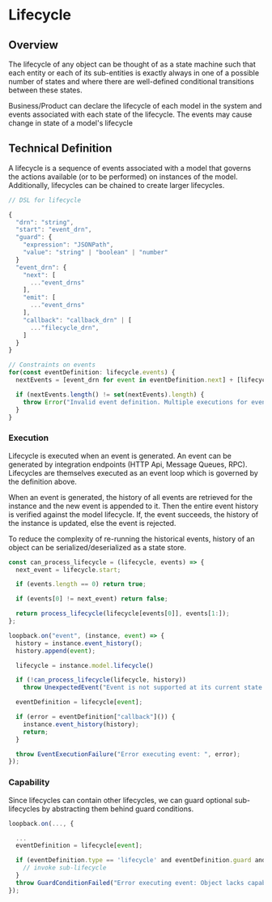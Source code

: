 # Lifecycle

## Overview

The lifecycle of any object can be thought of as a state machine such that each entity or each of its sub-entities is exactly always in one of a possible number of states and where there are well-defined conditional transitions between these states.

Business/Product can declare the lifecycle of each model in the system and events associated with each state of the lifecycle. The events may cause change in state of a model's lifecycle

## Technical Definition

A lifecycle is a sequence of events associated with a model that governs the actions available (or to be performed) on instances of the model. Additionally, lifecycles can be chained to create larger lifecycles.

```ts
// DSL for lifecycle

{
  "drn": "string",
  "start": "event_drn",
  "guard": {
    "expression": "JSONPath",
    "value": "string" | "boolean" | "number"
  }
  "event_drn": {
    "next": [
      ..."event_drns"
    ],
    "emit": [
      ..."event_drns"
    ],
    "callback": "callback_drn" | [
      ..."filecycle_drn",
    ]
  }
}

// Constraints on events
for(const eventDefinition: lifecycle.events) {
  nextEvents = [event_drn for event in eventDefinition.next] + [lifecycle.start for lifecycle in eventDefinition.next];

  if (nextEvents.length() != set(nextEvents).length) {
    throw Error("Invalid event definition. Multiple executions for event found in chain");
  }
}
```

### Execution

Lifecycle is executed when an event is generated. An event can be generated by integration endpoints (HTTP Api, Message Queues, RPC). Lifecycles are themselves executed as an event loop which is governed by the definition above.

When an event is generated, the history of all events are retrieved for the instance and the new event is appended to it. Then the entire event history is verified against the model lifecycle. If, the event succeeds, the history of the instance is updated, else the event is rejected.

To reduce the complexity of re-running the historical events, history of an object can be serialized/deserialized as a state store.

```ts
const can_process_lifecycle = (lifecycle, events) => {
  next_event = lifecycle.start;

  if (events.length == 0) return true;

  if (events[0] != next_event) return false;

  return process_lifecycle(lifecycle[events[0]], events[1:]);
};

loopback.on("event", (instance, event) => {
  history = instance.event_history();
  history.append(event);

  lifecycle = instance.model.lifecycle()

  if (!can_process_lifecycle(lifecycle, history))
    throw UnexpectedEvent("Event is not supported at its current state in lifecycle");

  eventDefinition = lifecycle[event];

  if (error = eventDefinition["callback"]()) {
    instance.event_history(history);
    return;
  }

  throw EventExecutionFailure("Error executing event: ", error);
});
```

### Capability

Since lifecycles can contain other lifecycles, we can guard optional sub-lifecycles by abstracting them behind guard conditions.

```ts
loopback.on(..., {

  ...
  eventDefinition = lifecycle[event];

  if (eventDefinition.type == 'lifecycle' and eventDefinition.guard and eval(eventDefinition.guard.expression)) {
    // invoke sub-lifecycle
  }
  throw GuardConditionFailed("Error executing event: Object lacks capability ", eventDefinition.guard.name)
});
```
